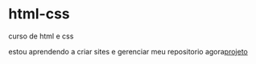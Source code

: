 # html-css
curso de html e css

estou aprendendo a criar sites e gerenciar meu repositorio agora<a href="https://zebigode0000.github.io/html-css/desafios/projeto 1/projeto.html">projeto</a>